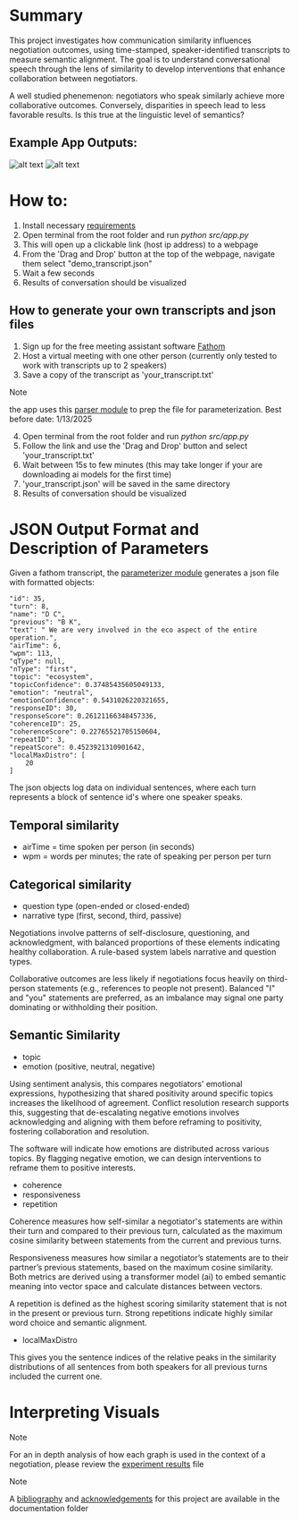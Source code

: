 
# Summary

This project investigates how communication similarity influences negotiation outcomes, using time-stamped, speaker-identified transcripts to measure semantic alignment. The goal is to understand conversational speech through the lens of similarity to develop interventions that enhance collaboration between negotiators.

A well studied phenemenon: negotiators who speak similarly achieve more collaborative outcomes. Conversely, disparities in speech lead to less favorable results. Is this true at the linguistic level of semantics?

## Example App Outputs:

![alt text](https://github.com/mkstp/convo-analyzer/blob/main/res/cluster_analysis.png?raw=true)
![alt text](https://github.com/mkstp/convo-analyzer/blob/main/res/emotionplot.png?raw=true)

# How to:

1. Install necessary [requirements](/doc/requirements.txt)
2. Open terminal from the root folder and run *python src/app.py* 
3. This will open up a clickable link (host ip address) to a webpage
4. From the 'Drag and Drop' button at the top of the webpage, navigate them select "demo_transcript.json"
5. Wait a few seconds
6. Results of conversation should be visualized

## How to generate your own transcripts and json files

1. Sign up for the free meeting assistant software [Fathom](https://fathom.video/home)
2. Host a virtual meeting with one other person (currently only tested to work with transcripts up to 2 speakers)
3. Save a copy of the transcript as 'your_transcript.txt'

> [!NOTE]
> the app uses this [parser module](/src/fathom_preprocessor.py) to prep the file for parameterization. Best before date: 1/13/2025

4. Open terminal from the root folder and run *python src/app.py* 
4. Follow the link and use the 'Drag and Drop' button and select 'your_transcript.txt'
5. Wait between 15s to few minutes (this may take longer if your are downloading ai models for the first time)
6. 'your_transcript.json' will be saved in the same directory
7. Results of conversation should be visualized

# JSON Output Format and Description of Parameters

Given a fathom transcript, the [parameterizer module](/src/parameterizer.py) generates a json file with formatted objects:

```
"id": 35,
"turn": 8,
"name": "D C",
"previous": "B K",
"text": " We are very involved in the eco aspect of the entire operation.",
"airTime": 6,
"wpm": 113,
"qType": null,
"nType": "first",
"topic": "ecosystem",
"topicConfidence": 0.37485435605049133,
"emotion": "neutral",
"emotionConfidence": 0.5431026220321655,
"responseID": 30,
"responseScore": 0.26121166348457336,
"coherenceID": 25,
"coherenceScore": 0.22765521705150604,
"repeatID": 3,
"repeatScore": 0.4523921310901642,
"localMaxDistro": [
    20
]
```

The json objects log data on individual sentences, where each turn represents a block of sentence id's where one speaker speaks. 

## Temporal similarity
 
- airTime = time spoken per person (in seconds)
- wpm = words per minutes; the rate of speaking per person per turn

## Categorical similarity

- question type (open-ended or closed-ended)
- narrative type (first, second, third, passive)

Negotiations involve patterns of self-disclosure, questioning, and acknowledgment, with balanced proportions of these elements indicating healthy collaboration. A rule-based system labels narrative and question types.

Collaborative outcomes are less likely if negotiations focus heavily on third-person statements (e.g., references to people not present). Balanced "I" and "you" statements are preferred, as an imbalance may signal one party dominating or withholding their position.

## Semantic Similarity

- topic
- emotion (positive, neutral, negative)

Using sentiment analysis, this compares negotiators' emotional expressions, hypothesizing that shared positivity around specific topics increases the likelihood of agreement. Conflict resolution research supports this, suggesting that de-escalating negative emotions involves acknowledging and aligning with them before reframing to positivity, fostering collaboration and resolution.

The software will indicate how emotions are distributed across various topics. By flagging negative emotion, we can design interventions to reframe them to positive interests. 

- coherence
- responsiveness
- repetition

Coherence measures how self-similar a negotiator's statements are within their turn and compared to their previous turn, calculated as the maximum cosine similarity between statements from the current and previous turns.

Responsiveness measures how similar a negotiator’s statements are to their partner’s previous statements, based on the maximum cosine similarity. Both metrics are derived using a transformer model (ai) to embed semantic meaning into vector space and calculate distances between vectors.

A repetition is defined as the highest scoring similarity statement that is not in the present or previous turn. Strong repetitions indicate highly similar word choice and semantic alignment.

- localMaxDistro

This gives you the sentence indices of the relative peaks in the similarity distributions of all sentences from both speakers for all previous turns included the current one. 

# Interpreting Visuals

> [!NOTE]
> For an in depth analysis of how each graph is used in the context of a negotiation, please review the [experiment results](/doc/negotiation_results.md) file

> [!Note]
> A [bibliography](/doc/references.md) and [acknowledgements](/doc/acknowledgments.md) for this project are available in the documentation folder
